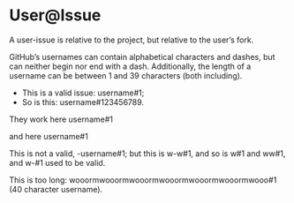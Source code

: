 # User@Issue

A user-issue is relative to the project, but relative to the user’s fork.

GitHub’s usernames can contain alphabetical characters and dashes, but can neither begin nor end with a dash. Additionally, the length of a username can be between 1 and 39 characters (both including).

*   This is a valid issue: username#1;
*   So is this: username#123456789.

They work here
username#1

and here
    username#1

This is not a valid, -username#1; but this is w-w#1, and so is w#1 and ww#1, and w-#1 used to be valid.

This is too long: wooormwooormwooormwooormwooormwooormwooo#1 (40 character username).
